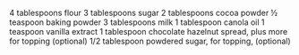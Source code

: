 4 tablespoons flour
3 tablespoons sugar
2 tablespoons cocoa powder
½ teaspoon baking powder
3 tablespoons milk
1 tablespoon canola oil
1 teaspoon vanilla extract
1 tablespoon chocolate hazelnut spread, plus more for topping (optional)
1/2 tablespoon powdered sugar, for topping, (optional)
